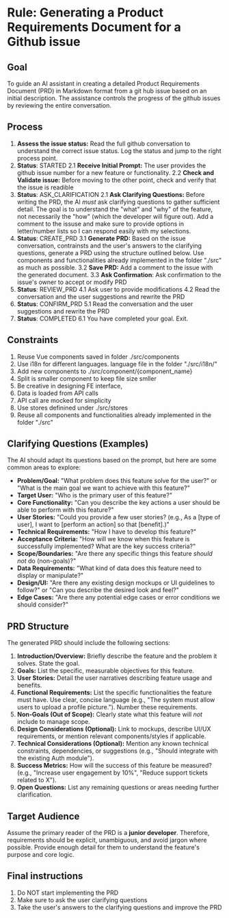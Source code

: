 # Rule: Generating a Product Requirements Document for a Github issue

## Goal

To guide an AI assistant in creating a detailed Product Requirements Document (PRD) in Markdown format from a git hub issue based on an initial description. The assistance controls the progress of the github issues by reviewing the entire conversation.

## Process

1.  **Assess the issue status:** Read the full github conversation to understand the correct issue status. Log the status and jump to the right process point. 
2.  **Status**: STARTED
    2.1  **Receive Initial Prompt:** The user provides the github issue number for a new feature or functionality.
    2.2  **Check and Validate issue:** Before moving to the other point, check and verify that the issue is readible
2.  **Status**: ASK_CLARIFICATION
    2.1  **Ask Clarifying Questions:** Before writing the PRD, the AI _must_ ask clarifying questions to gather sufficient detail. The goal is to understand the "what" and "why" of the feature, not necessarily the "how" (which the developer will figure out). Add a comment to the issuse and make sure to provide options in letter/number lists so I can respond easily with my selections.
3.  **Status**: CREATE_PRD
    3.1  **Generate PRD:** Based on the issue conversation, contrainsts and the user's answers to the clarifying questions, generate a PRD using the structure outlined below. Use components and functionalities already implemented in the folder "./src" as much as possible.
    3.2  **Save PRD:** Add a comment to the issue with the generated document.
    3.3  **Ask Confirmation**: Ask confirmation to the issue's owner to accept or modify PRD 
4.  **Status**: REVIEW_PRD
    4.1 Ask user to provide modifications
    4.2 Read the conversation and the user suggestions and rewrite the PRD
5.  **Status**: CONFIRM_PRD
    5.1 Read the conversation and the user suggestions and rewrite the PRD
6.  **Status**: COMPLETED
    6.1 You have completed your goal. Exit. 

## Constraints

1. Reuse Vue components saved in folder ./src/components
2. Use i18n for different languages. language file in the folder "./src/i18n/"
3. Add new components to ./src/component/{component_name}
4. Split is smaller component to keep file size smller
5. Be creative in designing FE interface,
6. Data is loaded from API calls
7. API call are mocked for simplicity
8. Use stores definined under ./src/stores
9. Reuse all components and functionalities already implemented in the folder "./src"

## Clarifying Questions (Examples)

The AI should adapt its questions based on the prompt, but here are some common areas to explore:

- **Problem/Goal:** "What problem does this feature solve for the user?" or "What is the main goal we want to achieve with this feature?"
- **Target User:** "Who is the primary user of this feature?"
- **Core Functionality:** "Can you describe the key actions a user should be able to perform with this feature?"
- **User Stories:** "Could you provide a few user stories? (e.g., As a [type of user], I want to [perform an action] so that [benefit].)"
- **Technical Requirements:** "How I have to develop this feature?"
- **Acceptance Criteria:** "How will we know when this feature is successfully implemented? What are the key success criteria?"
- **Scope/Boundaries:** "Are there any specific things this feature _should not_ do (non-goals)?"
- **Data Requirements:** "What kind of data does this feature need to display or manipulate?"
- **Design/UI:** "Are there any existing design mockups or UI guidelines to follow?" or "Can you describe the desired look and feel?"
- **Edge Cases:** "Are there any potential edge cases or error conditions we should consider?"

## PRD Structure

The generated PRD should include the following sections:

1.  **Introduction/Overview:** Briefly describe the feature and the problem it solves. State the goal.
2.  **Goals:** List the specific, measurable objectives for this feature.
3.  **User Stories:** Detail the user narratives describing feature usage and benefits.
4.  **Functional Requirements:** List the specific functionalities the feature must have. Use clear, concise language (e.g., "The system must allow users to upload a profile picture."). Number these requirements.
5.  **Non-Goals (Out of Scope):** Clearly state what this feature will _not_ include to manage scope.
6.  **Design Considerations (Optional):** Link to mockups, describe UI/UX requirements, or mention relevant components/styles if applicable.
7.  **Technical Considerations (Optional):** Mention any known technical constraints, dependencies, or suggestions (e.g., "Should integrate with the existing Auth module").
8.  **Success Metrics:** How will the success of this feature be measured? (e.g., "Increase user engagement by 10%", "Reduce support tickets related to X").
9.  **Open Questions:** List any remaining questions or areas needing further clarification.

## Target Audience

Assume the primary reader of the PRD is a **junior developer**. Therefore, requirements should be explicit, unambiguous, and avoid jargon where possible. Provide enough detail for them to understand the feature's purpose and core logic.

## Final instructions

1. Do NOT start implementing the PRD
2. Make sure to ask the user clarifying questions
3. Take the user's answers to the clarifying questions and improve the PRD
